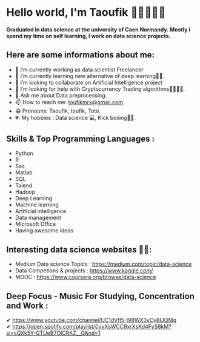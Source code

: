 # Hello world, I'm Taoufik 👋👋👋👋👋

#### Graduated in data science at the university of Caen Normandy. Mostly i spend my time on self learning, I work on data science projects.


## Here are some informations about me:   

- 🔭 I’m currently working as data scientist Freelancer
- 🌱 I’m currently learning new alternative of deep learning📜📜.
- 👯 I’m looking to collaborate on Artificial Intelligence project
- 🤔 I’m looking for help with Cryptocurrency Trading algorithms💸💸💸💸.
- 💬 Ask me about Data preprocessing.
- 📫 How to reach me: toufikmrx@gmail.com.
- 😁 Pronouns: Taoufik, toufik, Toto.
- 💔: My hobbies : Data science 💻, Kick boxing🥊🥊.  

## Skills & Top Programming Languages :    

- Python 
- R
- Sas
- Matlab
- SQL 
- Talend
- Hadoop
- Deep Learning
- Machine learning
- Artificial intelligence
- Data management
- Microsoft Office
- Having awesome ideas
 
##  Interesting data science websites 📃📃:   

- Medium Data science Topics : https://medium.com/topic/data-science
- Data Competions & projects  : https://www.kaggle.com/
- MOOC : https://www.coursera.org/browse/data-science
## Deep Focus - Music For Studying, Concentration and Work :   

✔ https://www.youtube.com/channel/UC1dVfl5-I98WX3yCy8IJQMg  
✔ https://open.spotify.com/playlist/0vvXsWCC9xrXsKd4FyS8kM?si=sQXk5Y-GTUeB7OlCRKZ__Q&nd=1




